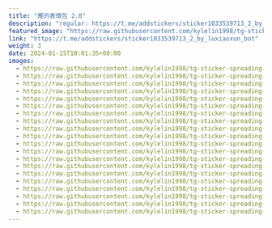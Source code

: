 ```yaml
---
title: "雁的表情包 2.0"
description: "regular: https://t.me/addstickers/sticker1033539713_2_by_luxiaoxun_bot"
featured_image: "https://raw.githubusercontent.com/kylelin1998/tg-sticker-spreading-worldwide-images/main/img/ed24dd07-7a18-4609-9345-03cc5bf40086.jpg"
link: "https://t.me/addstickers/sticker1033539713_2_by_luxiaoxun_bot"
weight: 3
date: 2024-01-15T10:01:35+08:00
images:
  - https://raw.githubusercontent.com/kylelin1998/tg-sticker-spreading-worldwide-images/main/img/ed24dd07-7a18-4609-9345-03cc5bf40086.jpg
  - https://raw.githubusercontent.com/kylelin1998/tg-sticker-spreading-worldwide-images/main/img/bcb31556-ca99-487e-8d87-c9f181f06ed9.jpg
  - https://raw.githubusercontent.com/kylelin1998/tg-sticker-spreading-worldwide-images/main/img/c314196a-9175-421a-8723-3e13a03973a0.jpg
  - https://raw.githubusercontent.com/kylelin1998/tg-sticker-spreading-worldwide-images/main/img/9b951ce8-7df4-42c8-b51d-3cf171a73c9d.jpg
  - https://raw.githubusercontent.com/kylelin1998/tg-sticker-spreading-worldwide-images/main/img/dc3e5092-4132-4d49-986f-aeb3ab745aa2.jpg
  - https://raw.githubusercontent.com/kylelin1998/tg-sticker-spreading-worldwide-images/main/img/2f2634b4-1e0a-49cf-bb40-49d7d66be801.jpg
  - https://raw.githubusercontent.com/kylelin1998/tg-sticker-spreading-worldwide-images/main/img/02776c60-7614-4e6b-9a5b-7627960a8a58.jpg
  - https://raw.githubusercontent.com/kylelin1998/tg-sticker-spreading-worldwide-images/main/img/f260cbb6-cc4e-47a1-8524-57322f25220f.jpg
  - https://raw.githubusercontent.com/kylelin1998/tg-sticker-spreading-worldwide-images/main/img/266a72fc-05f1-42cd-a71e-766f99250b44.jpg
  - https://raw.githubusercontent.com/kylelin1998/tg-sticker-spreading-worldwide-images/main/img/0555ab72-c66d-4ac1-b616-e4b8eb7a5b21.jpg
  - https://raw.githubusercontent.com/kylelin1998/tg-sticker-spreading-worldwide-images/main/img/2d05caa8-9ed2-4cc5-8e6a-696af905181e.jpg
  - https://raw.githubusercontent.com/kylelin1998/tg-sticker-spreading-worldwide-images/main/img/27c57efe-3a71-45e2-beff-f63ef0e97068.jpg
  - https://raw.githubusercontent.com/kylelin1998/tg-sticker-spreading-worldwide-images/main/img/6b2b9d8b-4c84-4725-a178-9292c090d457.jpg
  - https://raw.githubusercontent.com/kylelin1998/tg-sticker-spreading-worldwide-images/main/img/3fddeb18-c3a8-4fc4-8b6d-6412336c4f85.jpg
  - https://raw.githubusercontent.com/kylelin1998/tg-sticker-spreading-worldwide-images/main/img/2ede6ea3-ae0b-48ee-8b0e-c25c90e10efb.jpg
  - https://raw.githubusercontent.com/kylelin1998/tg-sticker-spreading-worldwide-images/main/img/97e6729e-08b7-4636-8bec-7738eada070e.jpg
  - https://raw.githubusercontent.com/kylelin1998/tg-sticker-spreading-worldwide-images/main/img/04add2d7-fec1-475d-be26-20758c51c84c.jpg
  - https://raw.githubusercontent.com/kylelin1998/tg-sticker-spreading-worldwide-images/main/img/a322db43-d787-47b0-83b8-c5ef37bd6284.jpg
  - https://raw.githubusercontent.com/kylelin1998/tg-sticker-spreading-worldwide-images/main/img/2338a06c-f412-47c5-87ea-a13ab04583e3.jpg
  - https://raw.githubusercontent.com/kylelin1998/tg-sticker-spreading-worldwide-images/main/img/d30885c5-4d9f-45a2-a0bc-531f13e0ee79.jpg
---
```

